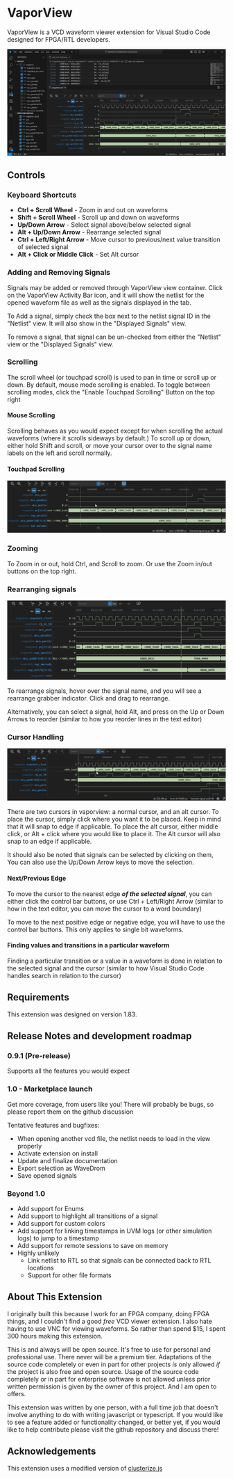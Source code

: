 # VaporView

VaporView is a VCD waveform viewer extension for Visual Studio Code designed for FPGA/RTL developers.

![](readme_assets/overview.png)

## Controls

### Keyboard Shortcuts

- **Ctrl + Scroll Wheel** - Zoom in and out on waveforms
- **Shift + Scroll Wheel** - Scroll up and down on waveforms
- **Up/Down Arrow** - Select signal above/below selected signal
- **Alt + Up/Down Arrow** - Rearrange selected signal
- **Ctrl + Left/Right Arrow** - Move cursor to previous/next value transition of selected signal
- **Alt + Click or Middle Click** - Set Alt cursor

### Adding and Removing Signals

Signals may be added or removed through VaporView view container. Click on the VaporView Activity Bar icon, and it will show the netlist for the opened waveform file as well as the signals displayed in the tab.

To Add a signal, simply check the box next to the netlist signal ID in the "Netlist" view. It will also show in the "Displayed Signals" view.

To remove a signal, that signal can be un-checked from either the "Netlist" view or the "Displayed Signals" view.

### Scrolling

The scroll wheel (or touchpad scroll) is used to pan in time or scroll up or down. By default, mouse mode scrolling is enabled. To toggle between scrolling modes, click the "Enable Touchpad Scrolling" Button on the top right

#### Mouse Scrolling

Scrolling behaves as you would expect except for when scrolling the actual waveforms (where it scrolls sideways by default.) To scroll up or down, either hold Shift and scroll, or move your cursor over to the signal name labels on the left and scroll normally.

#### Touchpad Scrolling

![Sure, Verdi can open FSDB files, but can it do this?](readme_assets/touchpad_scroll.gif)

### Zooming

To Zoom in or out, hold Ctrl, and Scroll to zoom. Or use the Zoom in/out buttons on the top right.

### Rearranging signals

![](readme_assets/rearrange.gif)

To rearrange signals, hover over the signal name, and you will see a rearrange grabber indicator. Click and drag to rearrange.

Alternatively, you can select a signal, hold Alt, and press on the Up or Down Arrows to reorder (similar to how you reorder lines in the text editor)

### Cursor Handling

![](readme_assets/cursor.gif)

There are two cursors in vaporview: a normal cursor, and an alt cursor. To place the cursor, simply click where you want it to be placed. Keep in mind that it will snap to edge if applicable. To place the alt cursor, either middle click, or Alt + click where you would like to place it. The Alt cursor will also snap to an edge if applicable.

It should also be noted that signals can be selected by clicking on them, You can also use the Up/Down Arrow keys to move the selection.

#### Next/Previous Edge

To move the cursor to the nearest edge _**of the selected signal**_, you can either click the control bar buttons, or use Ctrl + Left/Right Arrow (similar to how in the text editor, you can move the cursor to a word boundary)

To move to the next positive edge or negative edge, you will have to use the control bar buttons. This only applies to single bit waveforms.

#### Finding values and transitions in a particular waveform

Finding a particular transition or a value in a waveform is done in relation to the selected signal and the cursor (similar to how Visual Studio Code handles search in relation to the cursor)

## Requirements

This extension was designed on version 1.83.

## Release Notes and development roadmap

### 0.9.1 (Pre-release)

Supports all the features you would expect

### 1.0 - Marketplace launch

Get more coverage, from users like you! There will probably be bugs, so please report them on the github discussion

Tentative features and bugfixes:

- When opening another vcd file, the netlist needs to load in the view properly
- Activate extension on install
- Update and finalize documentation
- Export selection as WaveDrom
- Save opened signals

### Beyond 1.0

- Add support for Enums
- Add support to highlight all transitions of a signal
- Add support for custom colors
- Add support for linking timestamps in UVM logs (or other simulation logs) to jump to a timestamp
- Add support for remote sessions to save on memory
- Highly unlikely
  - Link netlist to RTL so that signals can be connected back to RTL locations
  - Support for other file formats

## About This Extension

I originally built this because I work for an FPGA company, doing FPGA things, and I couldn't find a good _free_ VCD viewer extension. I also hate having to use VNC for viewing waveforms. So rather than spend $15, I spent 300 hours making this extension.

This is and always will be open source. It's free to use for personal and professional use. There never will be a premium tier. Adaptations of the source code completely or even in part for other projects _is_ only allowed _if_ the project is also free and open source. Usage of the source code completely or in part for enterprise software is not allowed unless prior written permission is given by the owner of this project. And I am open to offers.

This extension was written by one person, with a full time job that doesn't involve anything to do with writing javascript or typescript. If you would like to see a feature added or functionality changed, or better yet, if you would like to help contribute please visit the github repository and discuss there!

## Acknowledgements

This extension uses a modified version of [clusterize.js](https://clusterize.js.org/)
